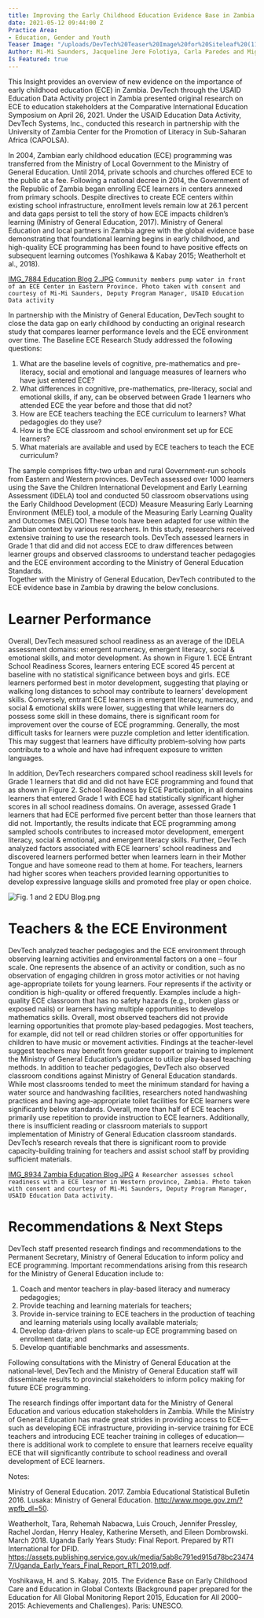 ```yaml
---
title: Improving the Early Childhood Education Evidence Base in Zambia
date: 2021-05-12 09:44:00 Z
Practice Area:
- Education, Gender and Youth
Teaser Image: "/uploads/DevTech%20Teaser%20Image%20for%20Siteleaf%20(11).png"
Author: Mi-Mi Saunders, Jacqueline Jere Folotiya, Carla Paredes and Miguel Nunez
Is Featured: true
---
```


This Insight provides an overview of new evidence on the importance of early childhood education (ECE) in Zambia. DevTech through the USAID Education Data Activity project in Zambia presented original research on ECE to education stakeholders at the Comparative International Education Symposium on April 26, 2021. Under the USAID Education Data Activity, DevTech Systems, Inc., conducted this research in partnership with the University of Zambia Center for the Promotion of Literacy in Sub-Saharan Africa (CAPOLSA). 

In 2004, Zambian early childhood education (ECE) programming was transferred from the Ministry of Local Government to the Ministry of General Education. Until 2014, private schools and churches offered ECE to the public at a fee. Following a national decree in 2014, the Government of the Republic of Zambia began enrolling ECE learners in centers annexed from primary schools. Despite directives to create ECE centers within existing school infrastructure, enrollment levels remain low at 26.1 percent and data gaps persist to tell the story of how ECE impacts children’s learning (Ministry of General Education, 2017). Ministry of General Education and local partners in Zambia agree with the global evidence base demonstrating that foundational learning begins in early childhood, and high-quality ECE programming has been found to have positive effects on subsequent learning outcomes (Yoshikawa & Kabay 2015; Weatherholt et al., 2018).

[IMG_7884 Education Blog 2.JPG](/uploads/IMG_7884%20Education%20Blog%202.JPG)
`Community members pump water in front of an ECE Center in Eastern Province. Photo taken with consent and courtesy of Mi-Mi Saunders, Deputy Program Manager, USAID Education Data activity`

In partnership with the Ministry of General Education, DevTech sought to close the data gap on early childhood by conducting an original research study that compares learner performance levels and the ECE environment over time. The Baseline ECE Research Study addressed the following questions: 

1.	What are the baseline levels of cognitive, pre-mathematics and pre-literacy, 
        social and emotional and language measures of learners who have just entered 
        ECE? 
2.	What differences in cognitive, pre-mathematics, pre-literacy, social and 
        emotional skills, if any, can be observed between Grade 1 learners who 
        attended ECE the year before and those that did not? 
3.	How are ECE teachers teaching the ECE curriculum to learners? What pedagogies 
        do they use? 
4.	How is the ECE classroom and school environment set up for ECE learners? 
5.	What materials are available and used by ECE teachers to teach the ECE 
        curriculum? 

The sample comprises fifty-two urban and rural Government-run schools from Eastern and Western provinces. DevTech assessed over 1000 learners using the Save the Children International Development and Early Learning Assessment (IDELA) tool and conducted 50 classroom observations using the Early Childhood Development (ECD) Measure Measuring Early Learning Environment (MELE) tool, a module of the Measuring Early Learning Quality and Outcomes (MELQO) These tools have been adapted for use within the Zambian context by various researchers. In this study, researchers received extensive training to use the research tools. DevTech assessed learners in Grade 1 that did and did not access ECE to draw differences between learner groups and observed classrooms to understand teacher pedagogies and the ECE environment according to the Ministry of General Education Standards.  
Together with the Ministry of General Education, DevTech contributed to the ECE evidence base in Zambia by drawing the below conclusions. 

# Learner Performance


Overall, DevTech measured school readiness as an average of the IDELA assessment domains: emergent numeracy, emergent literacy, social & emotional skills, and motor development. As shown in Figure 1. ECE Entrant School Readiness Scores, learners entering ECE scored 45 percent at baseline with no statistical significance between boys and girls. ECE learners performed best in motor development, suggesting that playing or walking long distances to school may contribute to learners’ development skills. Conversely, entrant ECE learners in emergent literacy, numeracy, and social & emotional skills were lower, suggesting that while learners do possess some skill in these domains, there is significant room for improvement over the course of ECE programming. Generally, the most difficult tasks for learners were puzzle completion and letter identification. This may suggest that learners have difficulty problem-solving how parts contribute to a whole and have had infrequent exposure to written languages. 

In addition, DevTech researchers compared school readiness skill levels for Grade 1 learners that did and did not have ECE programming and found that as shown in Figure 2. School Readiness by ECE Participation, in all domains learners that entered Grade 1 with ECE had statistically significant higher scores in all school readiness domains. On average, assessed Grade 1 learners that had ECE performed five percent better than those learners that did not. Importantly, the results indicate that ECE programming among sampled schools contributes to increased motor development, emergent literacy, social & emotional, and emergent literacy skills.  Further, DevTech analyzed factors associated with ECE learners’ school readiness and discovered learners performed better when learners learn in their Mother Tongue and have someone read to them at home. For teachers, learners had higher scores when teachers provided learning opportunities to develop expressive language skills and promoted free play or open choice. 

![Fig. 1 and 2 EDU Blog.png](/uploads/Fig.%201%20and%202%20EDU%20Blog.png)

# Teachers & the ECE Environment

DevTech analyzed teacher pedagogies and the ECE environment through observing learning activities and environmental factors on a one – four scale. One represents the absence of an activity or condition, such as no observation of engaging children in gross motor activities or not having age-appropriate toilets for young learners. Four represents if the activity or condition is high-quality or offered frequently. Examples include a high-quality ECE classroom that has no safety hazards (e.g., broken glass or exposed nails) or learners having multiple opportunities to develop mathematics skills. Overall, most observed teachers did not provide learning opportunities that promote play-based pedagogies. Most teachers, for example, did not tell or read children stories or offer opportunities for children to have music or movement activities. Findings at the teacher-level suggest teachers may benefit from greater support or training to implement the Ministry of General Education’s guidance to utilize play-based teaching methods. In addition to teacher pedagogies, DevTech also observed classroom conditions against Ministry of General Education standards. While most classrooms tended to meet the minimum standard for having a water source and handwashing facilities, researchers noted handwashing practices and having age-appropriate toilet facilities for ECE learners were significantly below standards. Overall, more than half of ECE teachers primarily use repetition to provide instruction to ECE learners. Additionally, there is insufficient reading or classroom materials to support implementation of Ministry of General Education classroom standards. DevTech’s research reveals that there is significant room to provide capacity-building training for teachers and assist school staff by providing sufficient materials. 

[IMG_8934 Zambia Education Blog.JPG](/uploads/IMG_8934%20Zambia%20Education%20Blog.JPG)
`A Researcher assesses school readiness with a ECE learner in Western province, Zambia. Photo taken with consent and courtesy of Mi-Mi Saunders, Deputy Program Manager, USAID Education Data activity.`


# Recommendations & Next Steps 

DevTech staff presented research findings and recommendations to the Permanent Secretary, Ministry of General Education to inform policy and ECE programming. Important recommendations arising from this research for the Ministry of General Education include to: 
1.	Coach and mentor teachers in play-based literacy and numeracy pedagogies;
2.	Provide teaching and learning materials for teachers; 
3.	Provide in-service training to ECE teachers in the production of teaching and 
        learning materials using locally available materials;
4.	Develop data-driven plans to scale-up ECE programming based on enrollment 
        data; and
5.	Develop quantifiable benchmarks and assessments.

Following consultations with the Ministry of General Education at the national-level, DevTech and the Ministry of General Education staff will disseminate results to provincial stakeholders to inform policy making for future ECE programming. 

The research findings offer important data for the Ministry of General Education and various education stakeholders in Zambia. While the Ministry of General Education has made great strides in providing access to ECE—such as developing ECE infrastructure, providing in-service training for ECE teachers and introducing ECE teacher training in colleges of education—there is additional work to complete to ensure that learners receive equality ECE that will significantly contribute to school readiness and overall development of ECE learners.


Notes: 

Ministry of General Education. 2017. Zambia Educational Statistical Bulletin 2016. Lusaka: Ministry of General Education. http://www.moge.gov.zm/?wpfb_dl=50.

Weatherholt, Tara, Rehemah Nabacwa, Luis Crouch, Jennifer Pressley, Rachel Jordan, Henry Healey, Katherine Merseth, and Eileen Dombrowski. March 2018. Uganda Early Years Study: Final Report. Prepared by RTI International for DFID. https://assets.publishing.service.gov.uk/media/5ab8c791ed915d78bc234747/Uganda_Early_Years_Final_Report_RTI_2019.pdf. 

Yoshikawa, H. and S. Kabay. 2015. The Evidence Base on Early Childhood Care and Education in Global Contexts (Background paper prepared for the Education for All Global Monitoring Report 2015, Education for All 2000–2015: Achievements and Challenges). Paris: UNESCO.

 
